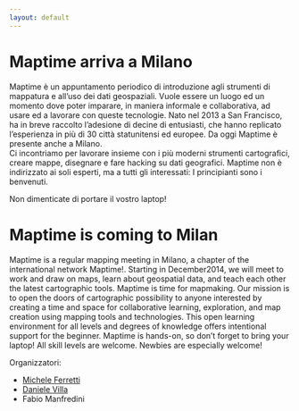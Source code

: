```yaml
---
layout: default
---
```


# Maptime arriva a Milano

Maptime è un appuntamento periodico di introduzione agli strumenti di mappatura e all’uso dei dati geospaziali. Vuole essere un luogo ed un momento dove poter imparare, in maniera informale e collaborativa, ad usare ed a lavorare con queste tecnologie. Nato nel 2013 a San Francisco, ha in breve raccolto l’adesione di decine di entusiasti, che hanno replicato l’esperienza in più di 30 città statunitensi ed europee. Da oggi Maptime è presente anche a Milano.  
Ci incontriamo per lavorare insieme con i più moderni strumenti cartografici, creare mappe, disegnare e fare hacking su dati geografici. Maptime non è indirizzato ai soli esperti, ma a tutti gli interessati: I principianti sono i benvenuti.  

Non dimenticate di portare il vostro laptop!

# Maptime is coming to Milan

Maptime is a regular mapping meeting in Milano, a chapter of the international network Maptime!. Starting in December2014, we will meet to work and draw on maps, learn about geospatial data, and teach each other the latest cartographic tools. Maptime is time for mapmaking. Our mission is to open the doors of cartographic possibility to anyone interested by creating a time and space for collaborative learning, exploration, and map creation using mapping tools and technologies. This open learning environment for all levels and degrees of knowledge offers intentional support for the beginner. Maptime is hands-on, so don’t forget to bring your laptop! All skill levels are welcome. Newbies are especially welcome!

Organizzatori:

- [Michele Ferretti](www.twitter.com/miccferr)
- [Daniele Villa](www.twitter.com/danielevilla)
- Fabio Manfredini

